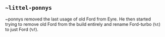 ## `~littel-ponnys`
~ponnys removed the last usage of old Ford from Eyre. He then started trying to
remove old Ford from the build entirely and rename Ford-turbo (`%t`) to just
Ford (`%f`).